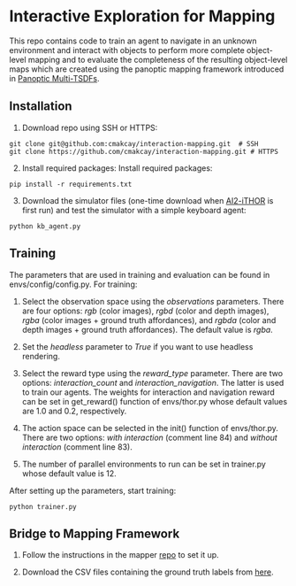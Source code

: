 # Interactive Exploration for Mapping

This repo contains code to train an agent to navigate in an unknown environment and interact with objects to perform more complete object-level mapping and to evaluate the completeness of the resulting object-level maps which are created using the panoptic mapping framework introduced in [Panoptic Multi-TSDFs](https://github.com/ethz-asl/panoptic_mapping). 

## Installation

1. Download repo using SSH or HTTPS:
```
git clone git@github.com:cmakcay/interaction-mapping.git  # SSH
git clone https://github.com/cmakcay/interaction-mapping.git # HTTPS
```

2. Install required packages:
Install required packages:
```
pip install -r requirements.txt
```

3. Download the simulator files (one-time download when [AI2-iTHOR](https://ai2thor.allenai.org/ithor/documentation) is first run) and test the simulator with a simple keyboard agent:
```
python kb_agent.py
```

## Training
The parameters that are used in training and evaluation can be found in envs/config/config.py. For training:

1. Select the observation space using the *observations* parameters. There are four options: *rgb* (color images), *rgbd* (color and depth images), *rgba* (color images + ground truth affordances), and *rgbda* (color and depth images + ground truth affordances). The default value is *rgba*.

2. Set the *headless* parameter to *True* if you want to use headless rendering.

3. Select the reward type using the *reward_type* parameter. There are two options: *interaction_count* and *interaction_navigation*. The latter is used to train our agents. The weights for interaction and navigation reward can be set in get_reward() function of envs/thor.py whose default values are 1.0 and 0.2, respectively.

4. The action space can be selected in the init() function of envs/thor.py. There are two options: *with interaction* (comment line 84) and *without interaction* (comment line 83).

5. The number of parallel environments to run can be set in trainer.py whose default value is 12.

After setting up the parameters, start training: 
```
python trainer.py
```

## Bridge to Mapping Framework
1. Follow the instructions in the mapper [repo](https://github.com/ikaftan/panoptic_mapping) to set it up. 

2. Download the CSV files containing the ground truth labels from [here](https://drive.google.com/drive/folders/1Uf3HPTYpzWdVD-dzeUutLp2a-l8MU7ob?usp=sharing).
